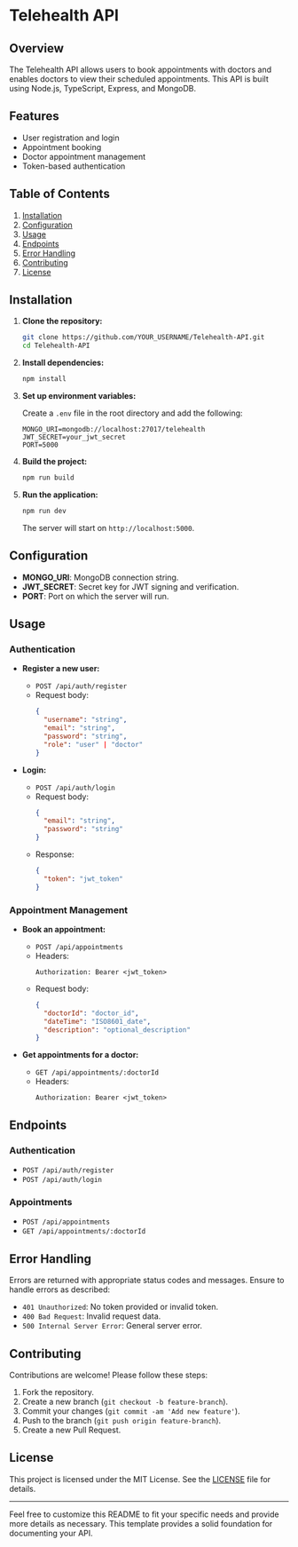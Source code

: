 # Telehealth API

## Overview

The Telehealth API allows users to book appointments with doctors and enables doctors to view their scheduled appointments. This API is built using Node.js, TypeScript, Express, and MongoDB.

## Features

- User registration and login
- Appointment booking
- Doctor appointment management
- Token-based authentication

## Table of Contents

1. [Installation](#installation)
2. [Configuration](#configuration)
3. [Usage](#usage)
4. [Endpoints](#endpoints)
5. [Error Handling](#error-handling)
6. [Contributing](#contributing)
7. [License](#license)

## Installation

1. **Clone the repository:**

   ```bash
   git clone https://github.com/YOUR_USERNAME/Telehealth-API.git
   cd Telehealth-API


2. **Install dependencies:**

   ```bash
   npm install
   ```

3. **Set up environment variables:**

   Create a `.env` file in the root directory and add the following:

   ```plaintext
   MONGO_URI=mongodb://localhost:27017/telehealth
   JWT_SECRET=your_jwt_secret
   PORT=5000
   ```

4. **Build the project:**

   ```bash
   npm run build
   ```

5. **Run the application:**

   ```bash
   npm run dev
   ```

   The server will start on `http://localhost:5000`.

## Configuration

- **MONGO_URI**: MongoDB connection string.
- **JWT_SECRET**: Secret key for JWT signing and verification.
- **PORT**: Port on which the server will run.

## Usage

### Authentication

- **Register a new user:**

  - `POST /api/auth/register`
  - Request body: 
    ```json
    {
      "username": "string",
      "email": "string",
      "password": "string",
      "role": "user" | "doctor"
    }
    ```

- **Login:**

  - `POST /api/auth/login`
  - Request body:
    ```json
    {
      "email": "string",
      "password": "string"
    }
    ```
  - Response:
    ```json
    {
      "token": "jwt_token"
    }
    ```

### Appointment Management

- **Book an appointment:**

  - `POST /api/appointments`
  - Headers:
    ```plaintext
    Authorization: Bearer <jwt_token>
    ```
  - Request body:
    ```json
    {
      "doctorId": "doctor_id",
      "dateTime": "ISO8601_date",
      "description": "optional_description"
    }
    ```

- **Get appointments for a doctor:**

  - `GET /api/appointments/:doctorId`
  - Headers:
    ```plaintext
    Authorization: Bearer <jwt_token>
    ```

## Endpoints

### Authentication

- `POST /api/auth/register`
- `POST /api/auth/login`

### Appointments

- `POST /api/appointments`
- `GET /api/appointments/:doctorId`

## Error Handling

Errors are returned with appropriate status codes and messages. Ensure to handle errors as described:

- `401 Unauthorized`: No token provided or invalid token.
- `400 Bad Request`: Invalid request data.
- `500 Internal Server Error`: General server error.

## Contributing

Contributions are welcome! Please follow these steps:

1. Fork the repository.
2. Create a new branch (`git checkout -b feature-branch`).
3. Commit your changes (`git commit -am 'Add new feature'`).
4. Push to the branch (`git push origin feature-branch`).
5. Create a new Pull Request.

## License

This project is licensed under the MIT License. See the [LICENSE](LICENSE) file for details.

---

Feel free to customize this README to fit your specific needs and provide more details as necessary. This template provides a solid foundation for documenting your API.
